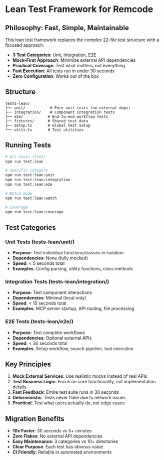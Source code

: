 # Lean Test Framework for Remcode

## Philosophy: Fast, Simple, Maintainable

This lean test framework replaces the complex 22-file test structure with a focused approach:

- **3 Test Categories**: Unit, Integration, E2E
- **Mock-First Approach**: Minimize external API dependencies
- **Practical Coverage**: Test what matters, not everything
- **Fast Execution**: All tests run in under 30 seconds
- **Zero Configuration**: Works out of the box

## Structure

```
tests-lean/
├── unit/           # Pure unit tests (no external deps)
├── integration/    # Component integration tests
├── e2e/           # End-to-end workflow tests
├── fixtures/      # Shared test data
├── setup.ts       # Global test setup
└── utils.ts       # Test utilities
```

## Running Tests

```bash
# All tests (fast)
npm run test:lean

# Specific category
npm run test:lean:unit
npm run test:lean:integration  
npm run test:lean:e2e

# Watch mode
npm run test:lean:watch

# Coverage
npm run test:lean:coverage
```

## Test Categories

### Unit Tests (tests-lean/unit/)
- **Purpose**: Test individual functions/classes in isolation
- **Dependencies**: None (fully mocked)
- **Speed**: < 5 seconds total
- **Examples**: Config parsing, utility functions, class methods

### Integration Tests (tests-lean/integration/)
- **Purpose**: Test component interactions
- **Dependencies**: Minimal (local only)
- **Speed**: < 15 seconds total
- **Examples**: MCP server startup, API routing, file processing

### E2E Tests (tests-lean/e2e/)
- **Purpose**: Test complete workflows
- **Dependencies**: Optional external APIs
- **Speed**: < 30 seconds total
- **Examples**: Setup workflow, search pipeline, tool execution

## Key Principles

1. **Mock External Services**: Use realistic mocks instead of real APIs
2. **Test Business Logic**: Focus on core functionality, not implementation details
3. **Fast Feedback**: Entire test suite runs in 30 seconds
4. **Deterministic**: Tests never flake due to network issues
5. **Practical**: Test what users actually do, not edge cases

## Migration Benefits

- **10x Faster**: 30 seconds vs 5+ minutes
- **Zero Flakes**: No external API dependencies
- **Easy Maintenance**: 3 categories vs 10+ directories
- **Clear Purpose**: Each test has obvious value
- **CI Friendly**: Reliable in automated environments
